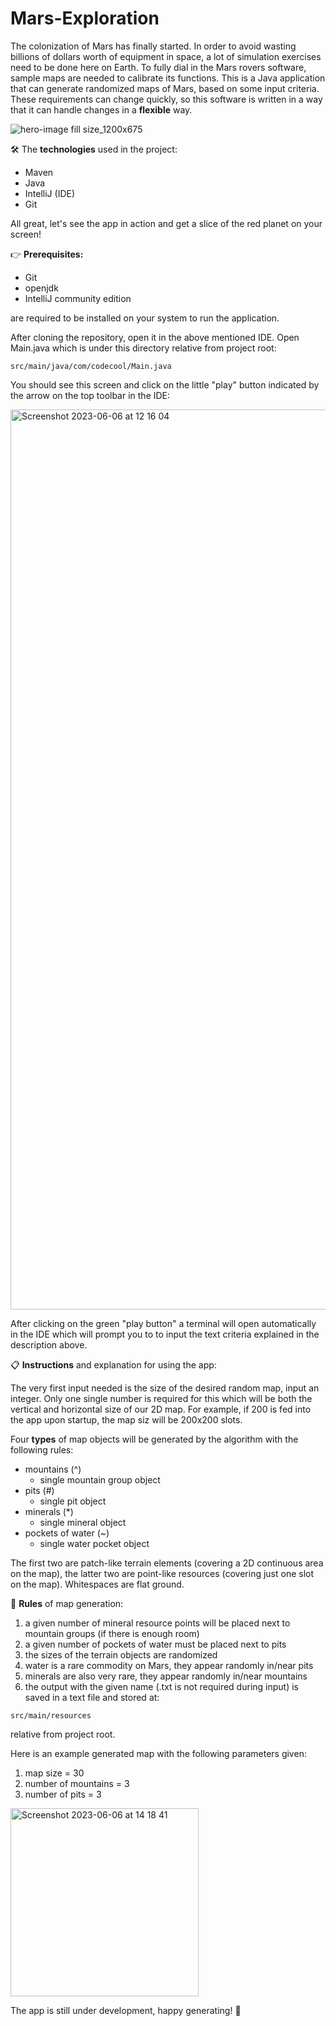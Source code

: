 # Mars-Exploration

The colonization of Mars has finally started. In order to avoid wasting billions of dollars worth of equipment in space, a lot of 
simulation exercises need to be done here on Earth. To fully dial in the Mars rovers software, sample maps are needed to calibrate
its functions. This is a Java application that can generate randomized maps of Mars, based on some input criteria. These
requirements can change quickly, so this software is written in a way that it can handle changes in a **flexible** way. 

![hero-image fill size_1200x675](https://github.com/BalintGeri/Mars-Exploration/assets/109275872/b80e9ee8-87fc-4476-99a5-7725bc1dbc57)

🛠️ The **technologies** used in the project:

* Maven
* Java
* IntelliJ (IDE)
* Git

All great, let's see the app in action and get a slice of the red planet on your screen!

👉 **Prerequisites:**

* Git
* openjdk
* IntelliJ community edition

are required to be installed on your system to run the application.

After cloning the repository, open it in the above mentioned IDE. Open Main.java which is under this directory relative from project root:

```
src/main/java/com/codecool/Main.java
```

You should see this screen and click on the little "play" button indicated by the arrow on the top toolbar in the IDE:

<img width="1440" alt="Screenshot 2023-06-06 at 12 16 04" src="https://github.com/BalintGeri/Mars-Exploration/assets/109275872/9aec115a-ff4f-49e4-8ac1-d969e5fa359f">

After clicking on the green "play button" a terminal will open automatically in the IDE which will prompt you to to input the text criteria explained in the description above.

📋 **Instructions** and explanation for using the app:

The very first input needed is the size of the desired random map, input an integer. Only one single number is required for this which will be both the vertical and horizontal size of our 2D map. For example, if 200 is fed into the app upon startup, the map siz will be 200x200 slots.

Four **types** of map objects will be generated by the algorithm with the following rules:

* mountains (^)
  - single mountain group object
* pits (#)
  - single pit object
* minerals (*)
  - single mineral object
* pockets of water (~)
  - single water pocket object

The first two are patch-like terrain elements (covering a 2D continuous area on the map), the latter two are point-like resources (covering just one slot on the map). Whitespaces are flat ground.

📒 **Rules** of map generation:

1. a given number of mineral resource points will be placed next to mountain groups (if there is enough room)
2. a given number of pockets of water must be placed next to pits
3. the sizes of the terrain objects are randomized
4. water is a rare commodity on Mars, they appear randomly in/near pits
5. minerals are also very rare, they appear randomly in/near mountains
6. the output with the given name (.txt is not required during input) is saved in a text file and stored at:

```
src/main/resources
```

relative from project root.

Here is an example generated map with the following parameters given:

1. map size = 30
2. number of mountains = 3
3. number of pits = 3

<img width="301" alt="Screenshot 2023-06-06 at 14 18 41" src="https://github.com/BalintGeri/Mars-Exploration/assets/109275872/b40db7e0-dcae-441f-acc4-a4ea86a3f34f">

The app is still under development, happy generating! 🙂
